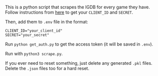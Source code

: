 This is a python script that scrapes the IGDB for every game they have.
Follow instructions from [here](https://api-docs.igdb.com/#getting-started) to get your `CLIENT_ID` and `SECRET`.

Then, add them to `.env` file in the format:
```
CLIENT_ID="your_client_id"
SECRET="your_secret"
```

Run `python get_auth.py` to get the access token (it will be saved in `.env`).

Run with `python3 scrape.py`.

If you ever need to reset something, just delete any generated `.pkl` files.
Delete the `.json` files too for a hard reset.